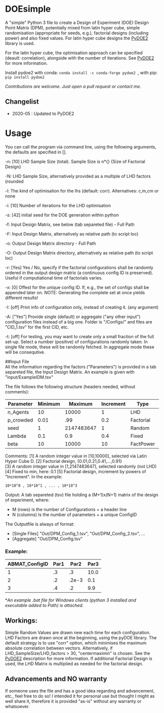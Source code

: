 # DOEsimple
A "simple" Python 3 file to create a Design of Experiment (DOE) Design Point 
Matrix (DPM), potentially mixed from latin hyper cube, simple randomisation 
(appropriate for seeds, e.g.), factorial designs (including power) and also 
fixed values. For latin hyper cube designs the [PyDOE2](https://github.com/clicumu/pyDOE2) library is used.

For the latin hyper cube, the optimisation approach can be specified (deault: correlation), 
alongside with the number of iterations. See [PyDOE2](https://github.com/clicumu/pyDOE2) for more information.

Install pydoe2 with conda: `conda install -c conda-forge pydoe2 `, with pip: `pip install pydoe2`

*Contributions are welcome. Just open a pull request or contact me.*

## Changelist
- 2020-05 : Updated to PyDOE2

# Usage
You can call the program via command line, using the following arguments, the 
defaults are specified in [].

-n: [10] LHD Sample Size (total). Sample Size is n*{} {Size of Factorial Design}

-N: LHD Sample Size, alternatively provided as a multiple of LHD factors (rounded

-l: The kind of optimisation for the lhs (default: corr). Alternatives: c,m,cm or none 

-i: [10] Number of iterations for the LHD optimisation 

-s: [42] initial seed for the DOE generation within python

-f: Input Design Matrix, see below (tab separeted file) - Full Path

-F: Input Design Matrix, alternatively as relative path (to script loc)

-o: Output Design Matrix directory - Full Path

-O: Output Design Matrix directory, alternatively as relative path (to script loc)

-r: [Yes] Yes / No, specify if the factorial configurations shall be randomly ordered  in the output design matrix (a continuous config ID is preserved). Useful if  computiational time of factorials varies.

-x: [0] Offest for the unique config ID. If, e.g., the set of configs shall be appended later on. NOTE: Generating the complete set at once yields different results!

-I: [off] Print info of configuration only, instead of creating it. (any argument)

-A: ["Yes"] Provide single (default) or aggregate ("any other input")  configuration files instead of a big one. Folder is "/Configs/" and files are "CID_1.tsv" for the first CID, etc.

-t: [off] For testing, you may want to create only a small fraction of the  full set-up. Select a number (positive) of configurations randomly taken. In single file mode, these will be randomly fetched. In aggregate mode these will be consequtive.

##Input File   
All the information regarding the factors ("Parameters") is provided in a tab separeted file, the Input Design Matrix. An example is given with "input/ExampleIDM.tsv"
    
The file follows the following structure (headers needed, without comments):

 | Parameter | Minimum | Maximum    | Increment | Type      | Comment |
 | --------- | ------- | ---------- | --------- | --------- | ------- |
 | n_Agents  | 10      | 10000      | 1         | LHD       | [1]     |
 | p_crowded | 0.01    | .99        | 0.2       | Factorial | [2]     |
 | seed      | 1       | 2147483647 | 1         | Random    | [3]     |
 | Lambda    | 0.1     | 0.9        | 0.4       | Fixed     | [4]     |
 | beta      | 10      | 10000      | 10        | FactPower | [5]     |


Comments:
  [1] A random integer value in [10,10000], selected via Latin Hyper Cube D.
  [2] Factorial design, {0.01,0.21,0.41,...,0.91}                                
  [3] A random integer value in [1,2147483647], selected randomly (not LHD)
  [4] Fixed to min, here: 0.1
  [5] Factorial design, increment by powers of "Increment". In the example:

`10*10^0 , 10*10^1 , ... , 10*10^3`
    
Output: A tab separeted (tsv) file holding a (M+1)x(N+1) matrix of the design of experiment, where: 
- M (rows) is the number of Configurations + a header line
- N (columns) Is the number of parameters + a unique ConfigID

The Outputfile is always of format:
- [Single Files] "Out/DPM_Config_1.tsv", "Out/DPM_Config_2.tsv", ...
- [Aggregate]	 "Out/DPM_Config.tsv"

### Example:

| ABMAT_ConfigID | Par1 | Par2  | Par3 |
| -------------- | ---- | ----- | ---- |
| 1              | .3   | .3    | 10.0 |
| 2              | .2   | .2e-3 | 0.1  |
| 3              | .4   | .2    | 9.9  |

**An example *.bat file for Windows clients (python 3 installed and executable added to Path) is attached.**

## Workings:
Simple Random Values are drawn new each time for each configuration.
LHD Factors are drawn once at the beginning, using the pyDOE library. The 
default strategy is to use "corr" option, which minimises the maximum absolute
correlation between vectors. Alternatively, if LHD_SampleSize/LHD_factors > 30,
"centermaximin" is chosen. See the [PyDOE2](https://github.com/clicumu/pyDOE2) description for more information.
If additional Factorial Design is used, the LHD Matrix is multiplied as needed
for the factorial design.

## Advancements and NO warranty
If someone uses the file and has a good idea regarding and advancement, etc., feel free to do so! 
I intended it for personal use but thought I might as well share it, therefore it is provided "as-is"
without any warranty or whatsoever.
